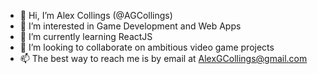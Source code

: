 - 👋 Hi, I’m Alex Collings (@AGCollings)
- 👀 I’m interested in Game Development and Web Apps
- 🌱 I’m currently learning ReactJS
- 💞️ I’m looking to collaborate on ambitious video game projects
- 📫 The best way to reach me is by email at AlexGCollings@gmail.com

<!---
AGCollings/AGCollings is a ✨ special ✨ repository because its `README.md` (this file) appears on your GitHub profile.
You can click the Preview link to take a look at your changes.
--->
